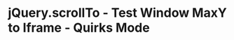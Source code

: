 jQuery.scrollTo - Test Window MaxY to Iframe - Quirks Mode
==========================================================
